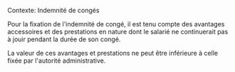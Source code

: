 Contexte: Indemnité de congés

Pour la fixation de l'indemnité de congé, il est tenu compte des avantages accessoires et des prestations en nature dont le salarié ne continuerait pas à jouir pendant la durée de son congé.

La valeur de ces avantages et prestations ne peut être inférieure à celle fixée par l'autorité administrative.